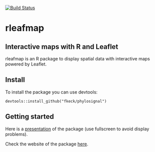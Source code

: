 [![Build Status](https://travis-ci.org/fkeck/rleafmap.svg?branch=master)](https://travis-ci.org/fkeck/rleafmap)
# rleafmap
## Interactive maps with R and Leaflet
rleafmap is an R package to display spatial data with interactive maps powered by Leaflet.

## Install

To install the package you can use devtools:

    devtools::install_github("fkeck/phylosignal")

## Getting started
Here is a [presentation](http://www.francoiskeck.fr/rleafmap/docs/rleafmap_rencontreR/index_EN.html)  of the package (use fullscreen to avoid display problems).

Check the website of the package [here](http://www.francoiskeck.fr/rleafmap/).
